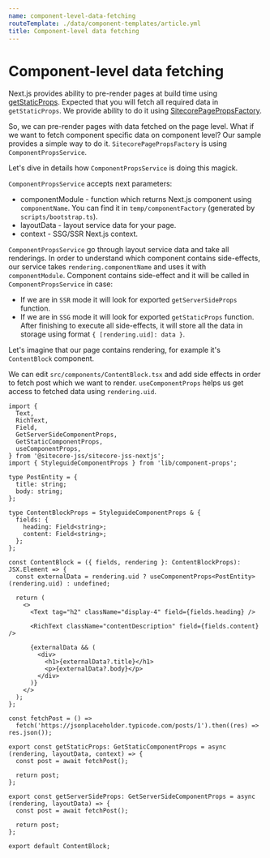 ```yaml
---
name: component-level-data-fetching
routeTemplate: ./data/component-templates/article.yml
title: Component-level data fetching
---
```

# Component-level data fetching

Next.js provides ability to pre-render pages at build time using [getStaticProps](https://nextjs.org/docs/basic-features/data-fetching#getstaticprops-static-generation). Expected that you will fetch all required data in `getStaticProps`.
We provide ability to do it using [SitecorePagePropsFactory](/docs/nextjs/data-fetching/data-services).

So, we can pre-render pages with data fetched on the page level. What if we want to fetch component specific data on component level? Our sample provides a simple way to do it. `SitecorePagePropsFactory` is using `ComponentPropsService`.

Let's dive in details how `ComponentPropsService` is doing this magick.

`ComponentPropsService` accepts next parameters:
* componentModule - function which returns Next.js component using `componentName`. You can find it in `temp/componentFactory` (generated by `scripts/bootstrap.ts`).
* layoutData - layout service data for your page.
* context - SSG/SSR Next.js context.

`ComponentPropsService` go through layout service data and take all renderings. In order to understand which component contains side-effects, our service takes `rendering.componentName` and uses it with `componentModule`.
Component contains side-effect and it will be called in `ComponentPropsService` in case:
* If we are in `SSR` mode it will look for exported `getServerSideProps` function.
* If we are in `SSG` mode it will look for exported `getStaticProps` function.
After finishing to execute all side-effects, it will store all the data in storage using format `{ [rendering.uid]: data }`.

Let's imagine that our page contains rendering, for example it's `ContentBlock` component.

We can edit `src/components/ContentBlock.tsx` and add side effects in order to fetch post which we want to render.
`useComponentProps` helps us get access to fetched data using `rendering.uid`.

```tsx
import {
  Text,
  RichText,
  Field,
  GetServerSideComponentProps,
  GetStaticComponentProps,
  useComponentProps,
} from '@sitecore-jss/sitecore-jss-nextjs';
import { StyleguideComponentProps } from 'lib/component-props';

type PostEntity = {
  title: string;
  body: string;
};

type ContentBlockProps = StyleguideComponentProps & {
  fields: {
    heading: Field<string>;
    content: Field<string>;
  };
};

const ContentBlock = ({ fields, rendering }: ContentBlockProps): JSX.Element => {
  const externalData = rendering.uid ? useComponentProps<PostEntity>(rendering.uid) : undefined;

  return (
    <>
      <Text tag="h2" className="display-4" field={fields.heading} />

      <RichText className="contentDescription" field={fields.content} />

      {externalData && (
        <div>
          <h1>{externalData?.title}</h1>
          <p>{externalData?.body}</p>
        </div>
      )}
    </>
  );
};

const fetchPost = () =>
  fetch('https://jsonplaceholder.typicode.com/posts/1').then((res) => res.json());

export const getStaticProps: GetStaticComponentProps = async (rendering, layoutData, context) => {
  const post = await fetchPost();

  return post;
};

export const getServerSideProps: GetServerSideComponentProps = async (rendering, layoutData) => {
  const post = await fetchPost();

  return post;
};

export default ContentBlock;
```
